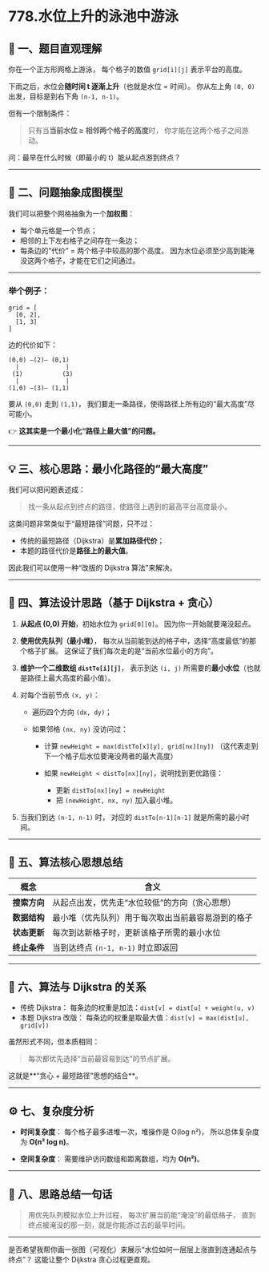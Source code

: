 # 778.水位上升的泳池中游泳

## 🧩 一、题目直观理解

你在一个正方形网格上游泳，
每个格子的数值 `grid[i][j]` 表示平台的高度。

下雨之后，水位会**随时间 t 逐渐上升**（也就是水位 = 时间）。
你从左上角 `(0, 0)` 出发，目标是到右下角 `(n-1, n-1)`。

但有一个限制条件：

> 只有当**当前水位 ≥ 相邻两个格子的高度**时，
> 你才能在这两个格子之间游动。

问：最早在什么时候（即最小的 t）能从起点游到终点？

---

## 🌊 二、问题抽象成图模型

我们可以把整个网格抽象为一个**加权图**：

* 每个单元格是一个节点；
* 相邻的上下左右格子之间存在一条边；
* 每条边的“代价” = 两个格子中较高的那个高度。
  因为水位必须至少高到能淹没这两个格子，才能在它们之间通过。

---

### 举个例子：

```
grid = [
  [0, 2],
  [1, 3]
]
```

边的代价如下：

```
(0,0) —(2)— (0,1)
  |             |
 (1)           (3)
  |             |
(1,0) —(3)— (1,1)
```

要从 `(0,0)` 走到 `(1,1)`，
我们要走一条路径，使得路径上所有边的“最大高度”尽可能小。

👉 **这其实是一个最小化“路径上最大值”的问题。**

---

## 💡 三、核心思路：最小化路径的“最大高度”

我们可以把问题表述成：

> 找一条从起点到终点的路径，使路径上遇到的最高平台高度最小。

这类问题非常类似于“最短路径”问题，只不过：

* 传统的最短路径（Dijkstra）是**累加路径代价**；
* 本题的路径代价是**路径上的最大值**。

因此我们可以使用一种“改版的 Dijkstra 算法”来解决。

---

## 🧭 四、算法设计思路（基于 Dijkstra + 贪心）

1. **从起点 (0,0) 开始**，初始水位为 `grid[0][0]`。
   因为你一开始就要淹没起点。

2. **使用优先队列（最小堆）**，
   每次从当前能到达的格子中，选择“高度最低”的那个格子扩展。
   这保证了我们每次走的是“当前水位最小的方向”。

3. **维护一个二维数组 `distTo[i][j]`**，
   表示到达 `(i, j)` 所需要的**最小水位**（也就是路径上最大高度的最小值）。

4. 对每个当前节点 `(x, y)`：

   * 遍历四个方向 `(dx, dy)`；
   * 如果邻格 `(nx, ny)` 没访问过：

     * 计算 `newHeight = max(distTo[x][y], grid[nx][ny])`
       （这代表走到下一个格子后水位要淹没两者的最大高度）
     * 如果 `newHeight < distTo[nx][ny]`，说明找到更优路径：

       * 更新 `distTo[nx][ny] = newHeight`
       * 把 `(newHeight, nx, ny)` 加入最小堆。

5. 当我们到达 `(n-1, n-1)` 时，
   对应的 `distTo[n-1][n-1]` 就是所需的最小时间。

---

## 🧠 五、算法核心思想总结

| 概念       | 含义                        |
| -------- | ------------------------- |
| **搜索方向** | 从起点出发，优先走“水位较低”的方向（贪心思想）  |
| **数据结构** | 最小堆（优先队列）用于每次取出当前最容易游到的格子 |
| **状态更新** | 每次到达新格子时，更新该格子所需的最小水位     |
| **终止条件** | 当到达终点 `(n-1, n-1)` 时立即返回  |

---

## 🧩 六、算法与 Dijkstra 的关系

* 传统 Dijkstra：
  每条边的权重是加法：`dist[v] = dist[u] + weight(u, v)`
* 本题 Dijkstra 改版：
  每条边的权重是取最大值：`dist[v] = max(dist[u], grid[v])`

虽然形式不同，但本质相同：

> 每次都优先选择“当前最容易到达”的节点扩展。

这就是**“贪心 + 最短路径”思想的结合**。

---

## ⚙️ 七、复杂度分析

* **时间复杂度**：
  每个格子最多进堆一次，堆操作是 O(log n²)，
  所以总体复杂度为 **O(n² log n)**。

* **空间复杂度**：
  需要维护访问数组和距离数组，均为 **O(n²)**。

---

## 🚀 八、思路总结一句话

> 用优先队列模拟水位上升过程，
> 每次扩展当前能“淹没”的最低格子，
> 直到终点被淹没的那一刻，就是你能游过去的最早时间。

---

是否希望我帮你画一张图（可视化）来展示“水位如何一层层上涨直到连通起点与终点”？
这能让整个 Dijkstra 贪心过程更直观。

